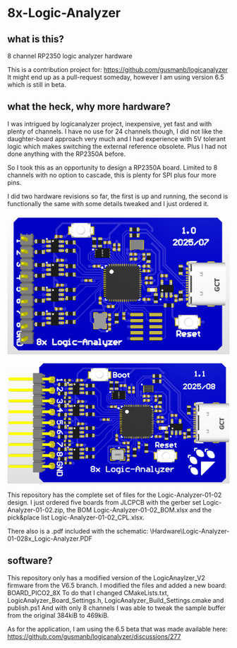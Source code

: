 # 8x-Logic-Analyzer

## what is this?
8 channel RP2350 logic analyzer hardware

This is a contribution project for: https://github.com/gusmanb/logicanalyzer
It might end up as a pull-request someday, however I am using version 6.5 which is still in beta.

## what the heck, why more hardware?

I was intrigued by logicanalyzer project, inexpensive, yet fast and with plenty of channels.
I have no use for 24 channels though, I did not like the daughter-board approach very much
and I had experience with 5V tolerant logic which makes switching the external reference obsolete.
Plus I had not done anything with the RP2350A before.

So I took this as an opportunity to design a RP2350A board.
Limited to 8 channels with no option to cascade, this is plenty for SPI plus four more pins.

I did two hardware revisions so far, the first is up and running, the second is functionally the same
with some details tweaked and I just ordered it.

![8x-Logic-Analyzer](/Hardware/Logic-Analyzer-01-01.png?raw=true)

![8x-Logic-Analyzer](/Hardware/Logic-Analyzer-01-02.png?raw=true)

This repository has the complete set of files for the Logic-Analyzer-01-02 design.
I just ordered five boards from JLCPCB with the gerber set Logic-Analyzer-01-02.zip, the BOM Logic-Analyzer-01-02_BOM.xlsx and the pick&place list Logic-Analyzer-01-02_CPL.xlsx.

There also is a .pdf included with the schematic: \Hardware\Logic-Analyzer-01-028x_Logic-Analyzer.PDF

## software?

This repository only has a modified version of the LogicAnaylzer_V2 firmware from the V6.5 branch.
I modified the files and added a new board: BOARD_PICO2_8X
To do that I changed CMakeLists.txt, LogicAnalyzer_Board_Settings.h, LogicAnalyzer_Build_Settings.cmake and publish.ps1
And with only 8 channels I was able to tweak the sample buffer from the original 384kiB to 469kiB.

As for the application, I am using the 6.5 beta that was made available here: https://github.com/gusmanb/logicanalyzer/discussions/277
